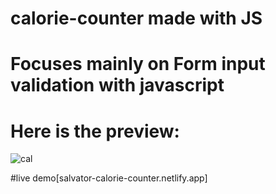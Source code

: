 # calorie-counter made with JS
# Focuses mainly on Form input validation with javascript
# Here is the preview:
![cal](https://github.com/salvator-del/calorie-counter/assets/65698466/4f76eb60-621d-4b81-8739-3ac0b6bc1143)

#live demo[salvator-calorie-counter.netlify.app]
